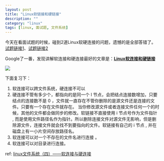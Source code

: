 ```yaml
---               
layout: post   
title: "Linux软链接和硬链接"
description: ""
category: "linux"
tags: [linux, 面试题, 文件系统]
---
```


今天在看面试题的时候，碰到2道Linux软硬连接的问题，遗憾的是全部答错了。[试题链接1](http://www.nowcoder.com/profile/4271869/test/5701234/44623#summary)、[试题链接2](http://www.nowcoder.com/profile/4271869/test/5701234/22103#summary)

Google了一番，发现讲解软连接和硬连接最好的文章是：[**Linux软连接和硬链接**](http://www.cnblogs.com/itech/archive/2009/04/10/1433052.html)

![](http://beginman.qiniudn.com/2016-10-17-14767147587305.jpg)

下面复习下：

1. 软连接可以跨文件系统，硬连接不可以
2. 硬连接不管有多少个，都指向的是同一个 I 节点，会把结点连接数增加，只要结点的连接数不是 0 ，文件就一直存在不管你删除的是源文件还是连接的文件。只要有一个存在文件就存在。 当你修改源文件或者连接文件任何一个的时候，其他的文件都会做同步的修改。软链接不直接使用 i 节点号作为文件指针 , 而是使用文件路径名作为指针。所以删除连接文件对源文件无影响，但是删除源文件，连接文件就会找不到要指向的文件。软链接有自己的 i 节点 , 并在磁盘上有一小片空间存放路径名。
3. 软连接可以对一个不存在的文件名进行连接 。
4. 软连接可以对目录进行连接。

ref: [linux文件系统（四）——软连接与硬连接](http://lib.csdn.net/article/linux/32511)








